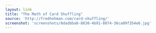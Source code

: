 ```yaml
---
layout: link
title: "The Math of Card Shuffling"
source: 'http://fredhohman.com/card-shuffling/'
screenshot: 'screenshots/0dadbba8-8830-4b91-8074-36ca09f354e6.jpg'
---
```



